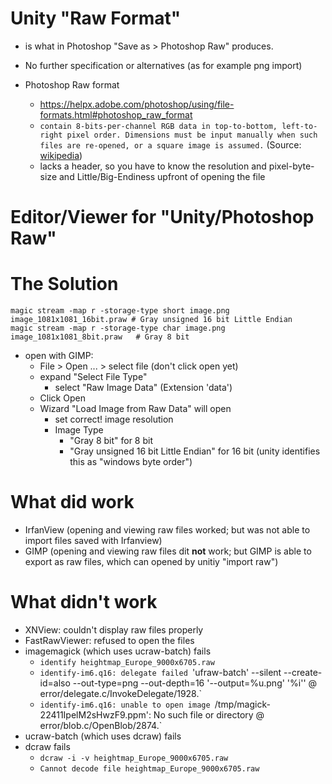 # Unity "Raw Format" 

- is what in Photoshop "Save as > Photoshop Raw" produces.
- No further specification or alternatives (as for example png import)

- Photoshop Raw format
  - https://helpx.adobe.com/photoshop/using/file-formats.html#photoshop_raw_format
  - `contain 8-bits-per-channel RGB data in top-to-bottom, left-to-right pixel order. Dimensions must be input manually when such files are re-opened, or a square image is assumed.` (Source: [wikipedia](https://en.wikipedia.org/wiki/Raw_image_format#Raw_bitmap_files))
  - lacks a header, so you have to know the resolution and pixel-byte-size and Little/Big-Endiness upfront of opening the file

# Editor/Viewer for "Unity/Photoshop Raw"

# The Solution

```
magic stream -map r -storage-type short image.png image_1081x1081_16bit.praw # Gray unsigned 16 bit Little Endian
magic stream -map r -storage-type char image.png image_1081x1081_8bit.praw   # Gray 8 bit
```

- open with GIMP:
  - File > Open ... > select file (don't click open yet)
  - expand "Select File Type"
    - select "Raw Image Data" (Extension 'data')
  - Click Open
  - Wizard "Load Image from Raw Data" will open
    - set correct! image resolution
    - Image Type
      - "Gray 8 bit" for 8 bit 
      - "Gray unsigned 16 bit Little Endian" for 16 bit (unity identifies this as "windows byte order")

# What did work

- IrfanView (opening and viewing raw files worked; but was not able to import files saved with Irfanview)
- GIMP (opening and viewing raw files dit **not** work; but GIMP is able to export as raw files, which can opened by unitiy "import raw")

# What didn't work

- XNView: couldn't display raw files properly
- FastRawViewer: refused to open the files
- imagemagick (which uses ucraw-batch) fails
  - `identify heightmap_Europe_9000x6705.raw`
  - `identify-im6.q16: delegate failed `'ufraw-batch' --silent --create-id=also --out-type=png --out-depth=16 '--output=%u.png' '%i'' @ error/delegate.c/InvokeDelegate/1928.`
  - `identify-im6.q16: unable to open image `/tmp/magick-22411IpelM2sHwzF9.ppm': No such file or directory @ error/blob.c/OpenBlob/2874.`
- ucraw-batch (which uses dcraw) fails
- dcraw fails
  - `dcraw -i -v heightmap_Europe_9000x6705.raw`
  - `Cannot decode file heightmap_Europe_9000x6705.raw`
